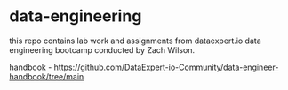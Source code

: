 # data-engineering

this repo contains lab work and assignments from dataexpert.io data engineering bootcamp conducted by Zach Wilson.

handbook - https://github.com/DataExpert-io-Community/data-engineer-handbook/tree/main
